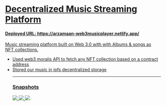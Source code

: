 <h1><u>Decentralized Music Streaming Platform<u></h1>

<h4> Deployed URL: https://arzamaan-web3musicplayer.netlify.app/ </h4>
<p>Music streaming platform built on Web 3.0 with with Albums & songs as NFT collections.</p>
<ul>
  <li>Used web3 moralis API to fetch any NFT collection based on a contract address</li>
  <li>Stored our music in ipfs decentralized storage</li>
<hr/>


<h3>Snapshots</h3>
<img src="https://i.postimg.cc/fWp7Mr6X/Screenshot-2090.png">
<img src="https://i.postimg.cc/RVt8c8fQ/Screenshot-2091.png">
<img src="https://i.postimg.cc/cdp1GyXZ/Screenshot-2093.png">

